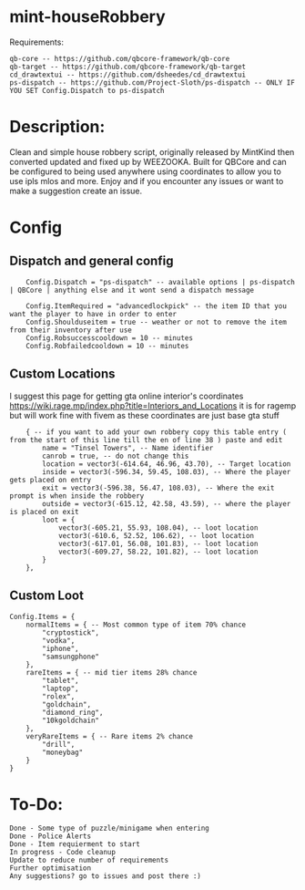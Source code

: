 # mint-houseRobbery
Requirements:

    qb-core -- https://github.com/qbcore-framework/qb-core
    qb-target -- https://github.com/qbcore-framework/qb-target
    cd_drawtextui -- https://github.com/dsheedes/cd_drawtextui
    ps-dispatch -- https://github.com/Project-Sloth/ps-dispatch -- ONLY IF YOU SET Config.Dispatch to ps-dispatch

# Description:
Clean and simple house robbery script, originally released by MintKind then converted updated and fixed up by WEEZOOKA.
Built for QBCore and can be configured to being used anywhere using coordinates to allow you to use ipls mlos and more. 
Enjoy and if you encounter any issues or want to make a suggestion create an issue.

# Config
## Dispatch and general config
```
    Config.Dispatch = "ps-dispatch" -- available options | ps-dispatch | QBCore | anything else and it wont send a dispatch message

    Config.ItemRequired = "advancedlockpick" -- the item ID that you want the player to have in order to enter
    Config.Shoulduseitem = true -- weather or not to remove the item from their inventory after use
    Config.Robsuccesscooldown = 10 -- minutes
    Config.Robfailedcooldown = 10 -- minutes
```
## Custom Locations
I suggest this page for getting gta online interior's coordinates https://wiki.rage.mp/index.php?title=Interiors_and_Locations it is for ragemp but will work fine with fivem as these coordinates are just base gta stuff
```
    { -- if you want to add your own robbery copy this table entry ( from the start of this line till the en of line 38 ) paste and edit
        name = "Tinsel Towers", -- Name identifier
        canrob = true, -- do not change this
        location = vector3(-614.64, 46.96, 43.70), -- Target location
        inside = vector3(-596.34, 59.45, 108.03), -- Where the player gets placed on entry
        exit = vector3(-596.38, 56.47, 108.03), -- Where the exit prompt is when inside the robbery
        outside = vector3(-615.12, 42.58, 43.59), -- where the player is placed on exit
        loot = {
            vector3(-605.21, 55.93, 108.04), -- loot location
            vector3(-610.6, 52.52, 106.62), -- loot location
            vector3(-617.01, 56.08, 101.83), -- loot location
            vector3(-609.27, 58.22, 101.82), -- loot location
        }
    },
```
## Custom Loot
```
Config.Items = {
    normalItems = { -- Most common type of item 70% chance
        "cryptostick",
        "vodka",
        "iphone",
        "samsungphone"
    },
    rareItems = { -- mid tier items 28% chance
        "tablet",
        "laptop",
        "rolex",
        "goldchain",
        "diamond_ring",
        "10kgoldchain"
    },
    veryRareItems = { -- Rare items 2% chance
        "drill",
        "moneybag"
    }
}
```


# To-Do:

    Done - Some type of puzzle/minigame when entering
    Done - Police Alerts
    Done - Item requierment to start
    In progress - Code cleanup
    Update to reduce number of requirements
    Further optimisation
    Any suggestions? go to issues and post there :)


